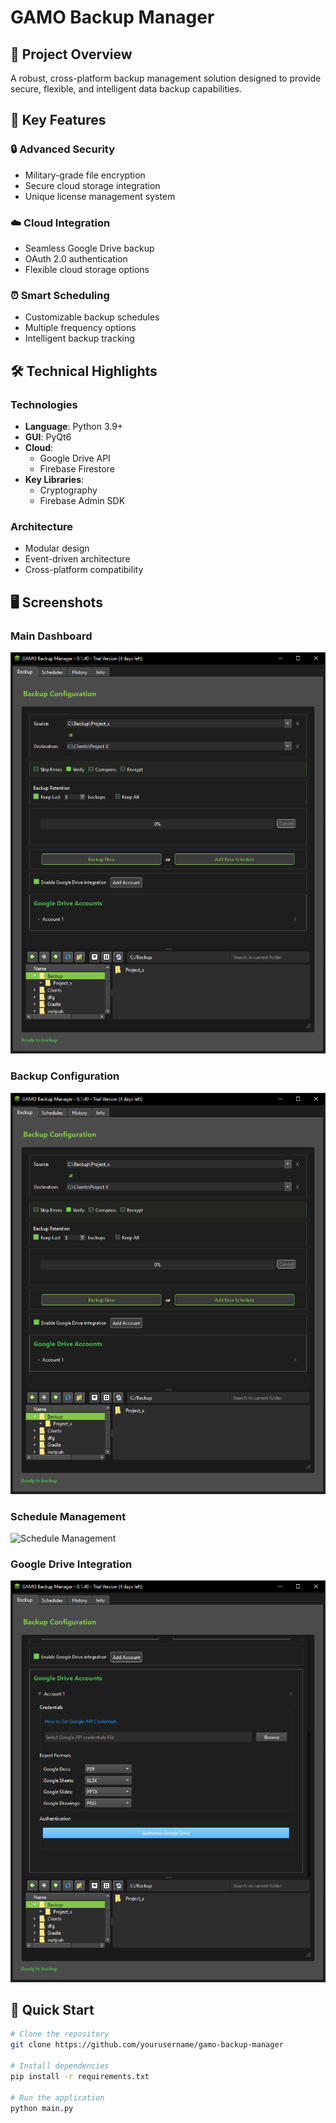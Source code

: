 # GAMO Backup Manager

## 🚀 Project Overview
A robust, cross-platform backup management solution designed to provide secure, flexible, and intelligent data backup capabilities.

## 🌟 Key Features

### 🔒 Advanced Security
- Military-grade file encryption
- Secure cloud storage integration
- Unique license management system

### ☁️ Cloud Integration
- Seamless Google Drive backup
- OAuth 2.0 authentication
- Flexible cloud storage options

### ⏰ Smart Scheduling
- Customizable backup schedules
- Multiple frequency options
- Intelligent backup tracking

## 🛠 Technical Highlights

### Technologies
- **Language**: Python 3.9+
- **GUI**: PyQt6
- **Cloud**: 
  - Google Drive API
  - Firebase Firestore
- **Key Libraries**: 
  - Cryptography
  - Firebase Admin SDK

### Architecture
- Modular design
- Event-driven architecture
- Cross-platform compatibility

## 🖥 Screenshots

### Main Dashboard
![Main Dashboard](./screenshots/main_dashboard.png)

### Backup Configuration
![Backup Config](./screenshots/backup_config.png)

### Schedule Management
![Schedule Management](./screenshots/schedule_management.png)

### Google Drive Integration
![Google Drive](./screenshots/google_drive_integration.png)

## 🚀 Quick Start

```bash
# Clone the repository
git clone https://github.com/yourusername/gamo-backup-manager

# Install dependencies
pip install -r requirements.txt

# Run the application
python main.py
